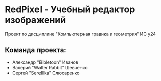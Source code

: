 # RedPixel - Учебный редактор изображений

Проект по дисциплине "Компьютерная гравика и геометрия" ИС у24

## Команда проекта:

* Александр "Bibletoon" Иванов
* Валерий "Walter Rabbit" Шевченко
* Сергей "Serelllka" Слюсаренко
